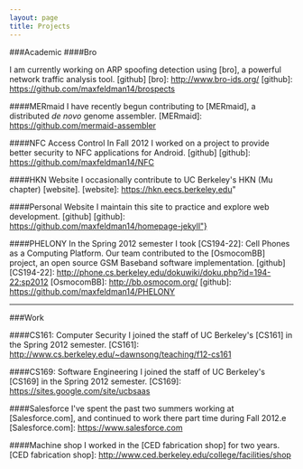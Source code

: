 ```yaml
---
layout: page
title: Projects
---
```

###Academic
####Bro

I am currently working on ARP spoofing detection using [bro], a powerful network traffic analysis tool.
[github]
[bro]: http://www.bro-ids.org/
[github]: https://github.com/maxfeldman14/brospects

####MERmaid
I have recently begun contributing to [MERmaid], a distributed *de novo* genome assembler.
[MERmaid]: https://github.com/mermaid-assembler

####NFC Access Control
In Fall 2012 I worked on a project to provide better security to NFC applications for Android.
[github]
[github]: https://github.com/maxfeldman14/NFC

####HKN Website
I occasionally contribute to UC Berkeley's HKN (Mu chapter) [website].
[website]: https://hkn.eecs.berkeley.edu"

####Personal Website
I maintain this site to practice and explore web development.
[github]
[github]: https://github.com/maxfeldman14/homepage-jekyll"}

####PHELONY
In the Spring 2012 semester I took [CS194-22]: Cell Phones as a Computing Platform. Our team contributed to the [OsmocomBB] project, an open source GSM Baseband software implementation.
[github]
[CS194-22]: http://phone.cs.berkeley.edu/dokuwiki/doku.php?id=194-22:sp2012
[OsmocomBB]: http://bb.osmocom.org/
[github]: https://github.com/maxfeldman14/PHELONY

----------------------------------------
###Work

####CS161: Computer Security
I joined the staff of UC Berkeley's [CS161] in the Spring 2012 semester.
[CS161]: http://www.cs.berkeley.edu/~dawnsong/teaching/f12-cs161

####CS169: Software Engineering
I joined the staff of UC Berkeley's [CS169]  in the Spring 2012 semester.
[CS169]: https://sites.google.com/site/ucbsaas

####Salesforce
I've spent the past two summers working at [Salesforce.com], and continued to work there part time during Fall 2012.e
[Salesforce.com]: https://www.salesforce.com

####Machine shop
I worked in the [CED fabrication shop] for two years.
[CED fabrication shop]: http://www.ced.berkeley.edu/college/facilities/shop

